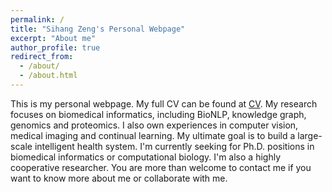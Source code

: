 ```yaml
---
permalink: /
title: "Sihang Zeng's Personal Webpage"
excerpt: "About me"
author_profile: true
redirect_from: 
  - /about/
  - /about.html
---
```


This is my personal webpage. My full CV can be found at [CV](https://cloud.tsinghua.edu.cn/f/eeff0a81b7bc4ffabbfe/). My research focuses on biomedical informatics, including BioNLP, knowledge graph, genomics and proteomics. I also own experiences in computer vision, medical imaging and continual learning. My ultimate goal is to build a large-scale intelligent health system. I'm currently seeking for Ph.D. positions in biomedical informatics or computational biology. I'm also a highly cooperative researcher. You are more than welcome to contact me if you want to know more about me or collaborate with me.
